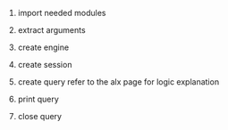 1. import needed modules

2. extract arguments

3. create engine

4. create session

5. create query refer to the alx page for logic explanation

6. print query

7. close query
